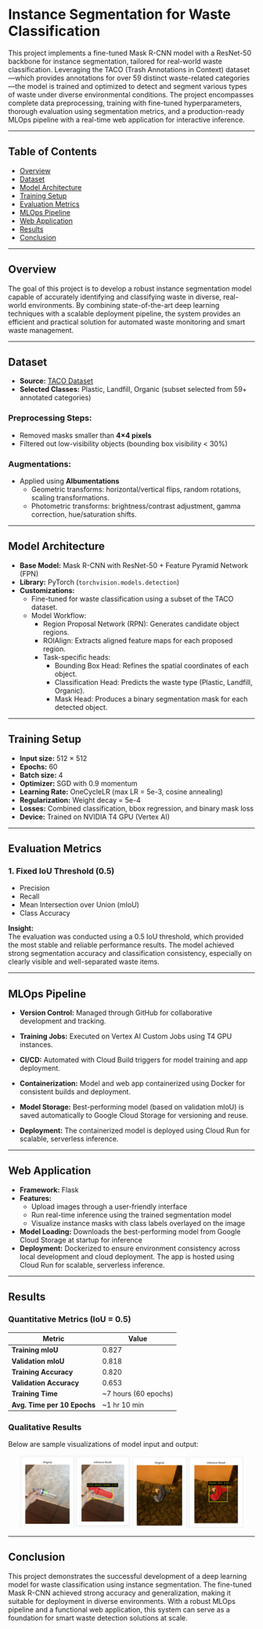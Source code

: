 
# Instance Segmentation for Waste Classification

This project implements a fine-tuned Mask R-CNN model with a ResNet-50 backbone for instance segmentation, tailored for real-world waste classification. Leveraging the TACO (Trash Annotations in Context) dataset—which provides annotations for over 59 distinct waste-related categories—the model is trained and optimized to detect and segment various types of waste under diverse environmental conditions. The project encompasses complete data preprocessing, training with fine-tuned hyperparameters, thorough evaluation using segmentation metrics, and a production-ready MLOps pipeline with a real-time web application for interactive inference.

---

## Table of Contents

- [Overview](#overview)  
- [Dataset](#dataset)  
- [Model Architecture](#model-architecture)  
- [Training Setup](#training-setup)  
- [Evaluation Metrics](#evaluation-metrics)  
- [MLOps Pipeline](#mlops-pipeline)  
- [Web Application](#web-application)  
- [Results](#results)  
- [Conclusion](#conclusion)

---

## Overview

The goal of this project is to develop a robust instance segmentation model capable of accurately identifying and classifying waste in diverse, real-world environments. By combining state-of-the-art deep learning techniques with a scalable deployment pipeline, the system provides an efficient and practical solution for automated waste monitoring and smart waste management.

---

## Dataset

- **Source:** [TACO Dataset](https://tacodataset.org/)
- **Selected Classes:** Plastic, Landfill, Organic (subset selected from 59+ annotated categories)

### Preprocessing Steps:
- Removed masks smaller than **4×4 pixels**
- Filtered out low-visibility objects (bounding box visibility < 30%)

### Augmentations:
- Applied using **Albumentations**
  - Geometric transforms: horizontal/vertical flips, random rotations, scaling transformations.
  - Photometric transforms: brightness/contrast adjustment, gamma correction, hue/saturation shifts.

---

## Model Architecture

- **Base Model:** Mask R-CNN with ResNet-50 + Feature Pyramid Network (FPN)
- **Library:** PyTorch (`torchvision.models.detection`)
- **Customizations:**
  - Fine-tuned for waste classification using a subset of the TACO dataset.
  - Model Workflow:
      - Region Proposal Network (RPN): Generates candidate object regions.
      - ROIAlign: Extracts aligned feature maps for each proposed region.
      - Task-specific heads:
          - Bounding Box Head: Refines the spatial coordinates of each object.
          - Classification Head: Predicts the waste type (Plastic, Landfill, Organic).
          - Mask Head: Produces a binary segmentation mask for each detected object.

---

## Training Setup

- **Input size:** 512 × 512  
- **Epochs:** 60  
- **Batch size:** 4  
- **Optimizer:** SGD with 0.9 momentum  
- **Learning Rate:** OneCycleLR (max LR = 5e-3, cosine annealing)  
- **Regularization:** Weight decay = 5e-4  
- **Losses:** Combined classification, bbox regression, and binary mask loss  
- **Device:** Trained on NVIDIA T4 GPU (Vertex AI)

---

## Evaluation Metrics

### 1. Fixed IoU Threshold (0.5)
- Precision
- Recall
- Mean Intersection over Union (mIoU)
- Class Accuracy

**Insight:**  
The evaluation was conducted using a 0.5 IoU threshold, which provided the most stable and reliable performance results. The model achieved strong segmentation accuracy and classification consistency, especially on clearly visible and well-separated waste items.

---

## MLOps Pipeline

- **Version Control:** Managed through GitHub for collaborative development and tracking.

- **Training Jobs:** Executed on Vertex AI Custom Jobs using T4 GPU instances.

- **CI/CD:** Automated with Cloud Build triggers for model training and app deployment.

- **Containerization:** Model and web app containerized using Docker for consistent builds and deployment.

- **Model Storage:** Best-performing model (based on validation mIoU) is saved automatically to Google Cloud Storage for versioning and reuse.

- **Deployment:** The containerized model is deployed using Cloud Run for scalable, serverless inference.


---

## Web Application

- **Framework:** Flask  
- **Features:**
  - Upload images through a user-friendly interface
  - Run real-time inference using the trained segmentation model
  - Visualize instance masks with class labels overlayed on the image
- **Model Loading:** Downloads the best-performing model from Google Cloud Storage at startup for inference
- **Deployment:** Dockerized to ensure environment consistency across local development and cloud deployment. The app is hosted using Cloud Run for scalable, serverless inference.


---

## Results

### Quantitative Metrics (IoU = 0.5)

| Metric                     | Value         |
|---------------------------|---------------|
| **Training mIoU**         | 0.827         |
| **Validation mIoU**       | 0.818         |
| **Training Accuracy**     | 0.820         |
| **Validation Accuracy**   | 0.653         |
| **Training Time**         | ~7 hours (60 epochs) |
| **Avg. Time per 10 Epochs** | ~1 hr 10 min |

### Qualitative Results

Below are sample visualizations of model input and output:

<p align="center">
  <img src="assets/test_results/result_1.png" alt="Segmentation Result 1" width="45%" />
  <img src="assets/test_results/result_2.png" alt="Segmentation Result 2" width="45%" />
</p>

---

## Conclusion

This project demonstrates the successful development of a deep learning model for waste classification using instance segmentation. The fine-tuned Mask R-CNN achieved strong accuracy and generalization, making it suitable for deployment in diverse environments. With a robust MLOps pipeline and a functional web application, this system can serve as a foundation for smart waste detection solutions at scale.
